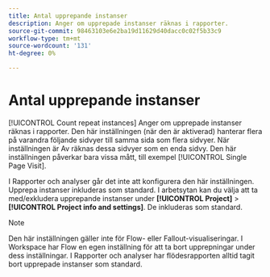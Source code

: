 ```yaml
---
title: Antal upprepande instanser
description: Anger om upprepade instanser räknas i rapporter.
source-git-commit: 98463103e6e2ba19d11629d40dacc0c02f5b33c9
workflow-type: tm+mt
source-wordcount: '131'
ht-degree: 0%

---
```



# Antal upprepande instanser

[!UICONTROL Count repeat instances] Anger om upprepade instanser räknas i rapporter. Den här inställningen (när den är aktiverad) hanterar flera på varandra följande sidvyer till samma sida som flera sidvyer. När inställningen är Av räknas dessa sidvyer som en enda sidvy. Den här inställningen påverkar bara vissa mått, till exempel [!UICONTROL Single Page Visit].

I Rapporter och analyser går det inte att konfigurera den här inställningen. Upprepa instanser inkluderas som standard.
I arbetsytan kan du välja att ta med/exkludera upprepande instanser under **[!UICONTROL Project]** > **[!UICONTROL Project info and settings]**. De inkluderas som standard.

>[!NOTE]
>Den här inställningen gäller inte för Flow- eller Fallout-visualiseringar. I Workspace har Flow en egen inställning för att ta bort upprepningar under dess inställningar. I Rapporter och analyser har flödesrapporten alltid tagit bort upprepade instanser som standard.
